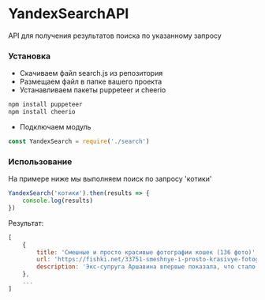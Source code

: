 # YandexSearchAPI

API для получения результатов поиска по указанному запросу

### Установка

* Скачиваем файл search.js из репозитория
* Размещаем файл в папке вашего проекта
* Устанавливаем пакеты puppeteer и cheerio
```js
npm install puppeteer
npm install cheerio
```
* Подключаем модуль
```js
const YandexSearch = require('./search')
```

### Использование

На примере ниже мы выполняем поиск по запросу 'котики'

```js
YandexSearch('котики').then(results => {
    console.log(results)
})
```

Результат:
```js
[
    {
        title: 'Смешные и просто красивые фотографии кошек (136 фото)',
        url: 'https://fishki.net/33751-smeshnye-i-prosto-krasivye-fotografii-koshek-136-foto.html',
        description: 'Экс-супруга Аршавина впервые показала, что стало с ее носом (5 фото) Подборка сидящих котов (22 фото) Сверх толстые коты (48 Фото) Котики, замотанные в полотенце (20 Фото) Смешные коты-домохозяйки (12 Фото) Котоматрица'
    },
    ...
]
```
